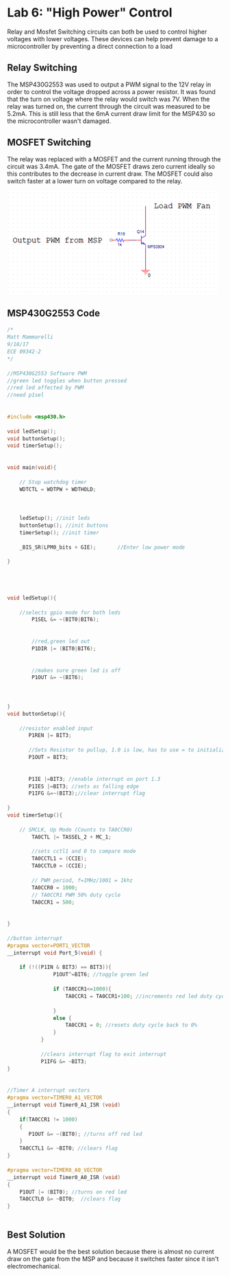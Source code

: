 # Lab 6: "High Power" Control
Relay and Mosfet Switching circuits can both be used to control higher voltages with lower voltages. 
These devices can help prevent damage to a microcontroller by preventing a direct connection to a load

## Relay Switching
The MSP430G2553 was used to output a PWM signal to the 12V relay in order to control the voltage dropped across a power resistor.
It was found that the turn on voltage where the relay would switch was 7V. When the relay was turned on, the current through the circuit was measured to be 5.2mA.
This is still less that the 6mA current draw limit for the MSP430 so the microcontroller wasn't damaged. 

## MOSFET Switching
The relay was replaced with a MOSFET and the current running through the circuit was 3.4mA. The gate of the MOSFET draws zero current ideally so this contributes to the decrease in current draw.
The MOSFET could also switch faster at a lower turn on voltage compared to the relay.

![alt text](images/lowSide.png "Low Side Switch") 

## MSP430G2553 Code
```c
/*
Matt Mammarelli
9/18/17
ECE 09342-2
*/

//MSP430G2553 Software PWM
//green led toggles when button pressed
//red led affected by PWM
//need p1sel


#include <msp430.h>

void ledSetup();
void buttonSetup();
void timerSetup();


void main(void){

    // Stop watchdog timer
    WDTCTL = WDTPW + WDTHOLD;



    ledSetup(); //init leds
    buttonSetup(); //init buttons
    timerSetup(); //init timer

    _BIS_SR(LPM0_bits + GIE);       //Enter low power mode

}




void ledSetup(){

    //selects gpio mode for both leds
        P1SEL &= ~(BIT0|BIT6);


        //red,green led out
        P1DIR |= (BIT0|BIT6);


        //makes sure green led is off
        P1OUT &= ~(BIT6);



}
void buttonSetup(){

    //resistor enabled input
       P1REN |= BIT3;

       //Sets Resistor to pullup, 1.0 is low, has to use = to initialize
       P1OUT = BIT3;


       P1IE |=BIT3; //enable interrupt on port 1.3
       P1IES |=BIT3; //sets as falling edge
       P1IFG &=~(BIT3);//clear interrupt flag

}
void timerSetup(){

    // SMCLK, Up Mode (Counts to TA0CCR0)
        TA0CTL |= TASSEL_2 + MC_1;

        //sets cctl1 and 0 to compare mode
        TA0CCTL1 = (CCIE);
        TA0CCTL0 = (CCIE);

        // PWM period, f=1MHz/1001 = 1khz
        TA0CCR0 = 1000;
        // TA0CCR1 PWM 50% duty cycle
        TA0CCR1 = 500;


}

//button interrupt
#pragma vector=PORT1_VECTOR
__interrupt void Port_5(void) {

    if (!((P1IN & BIT3) == BIT3)){
               P1OUT^=BIT6; //toggle green led

               if (TA0CCR1<=1000){
                   TA0CCR1 = TA0CCR1+100; //increments red led duty cycle

               }
               else {
                   TA0CCR1 = 0; //resets duty cycle back to 0%
               }
           }

           //clears interrupt flag to exit interrupt
           P1IFG &= ~BIT3;
}


//Timer A interrupt vectors
#pragma vector=TIMER0_A1_VECTOR
__interrupt void Timer0_A1_ISR (void)
{
    if(TA0CCR1 != 1000)
    {
       P1OUT &= ~(BIT0); //turns off red led
    }
    TA0CCTL1 &= ~BIT0; //clears flag
}

#pragma vector=TIMER0_A0_VECTOR
__interrupt void Timer0_A0_ISR (void)
{
    P1OUT |= (BIT0); //turns on red led
    TA0CCTL0 &= ~BIT0;  //clears flag
}



```

## Best Solution
A MOSFET would be the best solution because there is almost no current draw on the gate from the MSP and because it switches faster since it isn't electromechanical.


